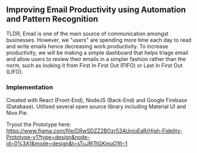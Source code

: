 ## Improving Email Productivity using Automation and Pattern Recognition ##
TLDR; Email is one of the main source of communication amongst businesses. However, we "users" are spending more time each day to read and write emails hence decreasing work productivity.
To increase productivity, we will be making a simple dashboard that helps triage email and allow users to review their emails in a simpler fashion rather than the norm, such as looking it from First In First Out (FIFO) or Last In First Out (LIFO).

### Implementation ###
Created with React (Front-End), NodeJS (Back-End) and Google Firebase (Database).
Utilised several open source library including Material UI and Nivo Pie.

Tryout the Prototype here: https://www.figma.com/file/DRwSDZZ2BOzr53AUnioEaR/High-Fidelity-Prototype-v1?type=design&node-id=0%3A1&mode=design&t=sTuJRlTtGKmuO1fr-1


